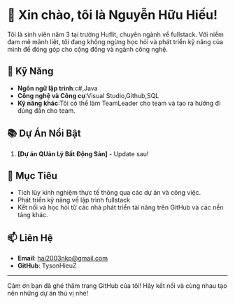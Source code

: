 # 👋 Xin chào, tôi là Nguyễn Hữu Hiếu!

Tôi là sinh viên năm 3 tại trường Huflit, chuyên ngành về fullstack. Với niềm đam mê mãnh liệt, tôi đang không ngừng học hỏi và phát triển kỹ năng của mình để đóng góp cho cộng đồng và ngành công nghệ.

## 🚀 Kỹ Năng
- **Ngôn ngữ lập trình**:c#,Java
- **Công nghệ và Công cụ**:Visual Studio,Github,SQL
- **Kỹ năng khác**:Tôi có thể làm TeamLeader cho team và tạo ra hướng đi đúng đắn cho team.

## 📚 Dự Án Nổi Bật
1. **[Dự án QUản Lý Bất Động Sản]** - Update sau!

## 🎯 Mục Tiêu
- Tích lũy kinh nghiệm thực tế thông qua các dự án và công việc.
- Phát triển kỹ năng về lập trình fullstack
- Kết nối và học hỏi từ các nhà phát triển tài năng trên GitHub và các nền tảng khác.

## 📫 Liên Hệ
- **Email**: hai2003nkp@gmail.com
- **GitHub**: TysonHieuZ

---

Cảm ơn bạn đã ghé thăm trang GitHub của tôi! Hãy kết nối và cùng nhau tạo nên những dự án thú vị nhé!
